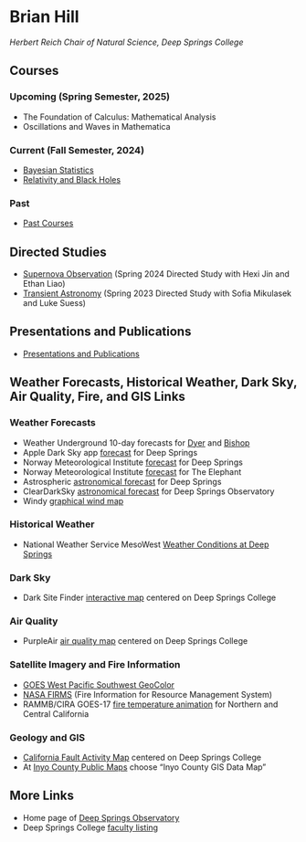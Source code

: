 # Brian Hill

*Herbert Reich Chair of Natural Science, Deep Springs College*

## Courses

### Upcoming (Spring Semester, 2025)

* The Foundation of Calculus: Mathematical Analysis
* Oscillations and Waves in Mathematica

### Current (Fall Semester, 2024)

* [Bayesian Statistics](./bayesian-statistics/)
* [Relativity and Black Holes](./black-holes/)

### Past

* [Past Courses](./past_courses.html)

## Directed Studies

* [Supernova Observation](./supernova-observation/) (Spring 2024 Directed Study with Hexi Jin and Ethan Liao)
* [Transient Astronomy](./transient-astronomy/index.html) (Spring 2023 Directed Study with Sofia Mikulasek and Luke Suess)

## Presentations and Publications

* [Presentations and Publications](./presentations_and_publications.html)

## Weather Forecasts, Historical Weather, Dark Sky, Air Quality, Fire, and GIS Links

### Weather Forecasts

* Weather Underground 10-day forecasts for [Dyer](https://www.wunderground.com/forecast/us/nv/dyer) and [Bishop](https://www.wunderground.com/forecast/us/ca/bishop)
* Apple Dark Sky app [forecast](https://darksky.net/forecast/37.3749,-117.9802/us12/en) for Deep Springs
* Norway Meteorological Institute [forecast](https://www.yr.no/en/forecast/daily-table/37.3749,-117.9802) for Deep Springs
* Norway Meteorological Institute [forecast](https://www.yr.no/en/forecast/graph/2-5346035/United%20States/California/Inyo%20County/The%20Elephant) for The Elephant
* Astrospheric [astronomical forecast](https://www.astrospheric.com/?Latitude=37.3749&Longitude=-117.9802) for Deep Springs
* ClearDarkSky [astronomical forecast](https://www.cleardarksky.com/c/DpSprObCAkey.html?1) for Deep Springs Observatory
* Windy [graphical wind map](https://www.windy.com/37.372/-117.985?37.248,-117.985,10,m:eHsacSw)

### Historical Weather

* National Weather Service MesoWest [Weather Conditions at Deep Springs](https://www.wrh.noaa.gov/mesowest/timeseries.php?sid=DPSC1)

### Dark Sky

* Dark Site Finder [interactive map](https://darksitefinder.com/maps/world.html#10/37.3749/-117.9802) centered on Deep Springs College

### Air Quality

* PurpleAir [air quality map](https://www.purpleair.com/map?opt=1/i/mPM25/a60/cC0#10.04/37.3749/-117.9802) centered on Deep Springs College

### Satellite Imagery and Fire Information

* [GOES West Pacific Southwest GeoColor](https://www.star.nesdis.noaa.gov/goes/sector_band.php?sat=G17&sector=psw&band=GEOCOLOR&length=12)
* [NASA FIRMS](https://firms2.modaps.eosdis.nasa.gov/map/#d:today;@-118.2,41.0,6z) (Fire Information for Resource Management System)
* RAMMB/CIRA GOES-17 [fire temperature animation](https://rammb-slider.cira.colostate.edu/?sat=goes-17&z=5&im=12&ts=1&st=0&et=0&speed=200&motion=loop&map=1&lat=0&opacity%5B0%5D=1&hidden%5B0%5D=0&pause=0&slider=-1&hide_controls=1&mouse_draw=0&follow_feature=0&follow_hide=0&s=rammb-slider&sec=full_disk&p%5B0%5D=fire_temperature&x=13488.140625&y=3295.15625) for Northern and Central California

### Geology and GIS

* [California Fault Activity Map](https://maps.conservation.ca.gov/cgs/fam/App/index.html?marker=-117.98105109741265%2C37.373%2C%2C%2C%2C&markertemplate=%7B%22title%22%3A%22HOL%22%2C%22longitude%22%3A-117.981%2C%22latitude%22%3A37.373359867792296%2C%22isIncludeShareUrl%22%3Atrue%7D&level=13) centered on Deep Springs College
* At [Inyo County Public Maps](https://www.inyocounty.us/services/gis-data-maps/public-maps) choose &ldquo;Inyo County GIS Data Map&rdquo;

## More Links

* Home page of [Deep Springs Observatory](./deep-springs-observatory/)
* Deep Springs College [faculty listing](https://deepsprings.edu/academics/#faculty)
